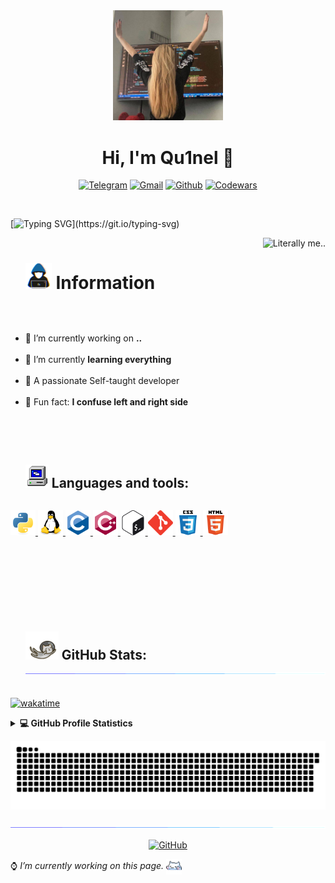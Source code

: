 <div align="center">
  <img src="./src/images/hh.jpg" width="35%" />
</div>

<h1 align="center">Hi, I'm Qu1nel 👋</h1>

<div align="center">

[![Telegram](https://img.shields.io/badge/-Telegram-white?style=for-the-badge&logo=Telegram)][telegram]
[![Gmail](https://img.shields.io/badge/-gmail-c14438?style=for-the-badge&logo=Gmail&logoColor=white&link=mailto:covach.qn@gmail.com)][gmail]
[![Github](https://img.shields.io/badge/-GitHub-black?style=for-the-badge&logo=Github)][github]
[![Codewars](https://img.shields.io/badge/-Codewars-red?style=for-the-badge&logo=Codewars)][codewars]

</div>

<br />

[![Typing SVG](https://readme-typing-svg.demolab.com?font=Fira+Code&size=25&duration=3000&pause=1000&color=42F7CB&width=600&lines=Welcome+to+my+GitHub+profile!;I'm+a+Ivan+Covach;I'm+passionate+Self-taught+developer.)](https://git.io/typing-svg)

<img align="right" alt="Literally me.." height="600" src="./src/gifs/bg1.gif" />

<div>
  <div id="user-content-toc">
  <ul>
    <summary><h1 style="display: inline-block;"><img src="./src/gifs/about_me.gif" width="42px" /> Information</h1></summary>
  </ul>
  
  </div>

  <br />
  
  <ul>
  <li>🤍 I’m currently working on <b>..</b></li><br />

  <li>🖤 I’m currently <b>learning everything</b></li><br />

  <li>🤍 A passionate Self-taught developer</li><br />

  <li>🖤 Fun fact: <b>I confuse left and right side</b></li><br />
  </ul>
</div>

<br />

<div>
  <div id="user-content-toc">
  <ul>
    <summary><h2 style="display: inline-block;"><img src="./src/gifs/computer.gif" height="37px"> <b>Languages and tools:</b></h2></summary>
  </ul>
  </div>

  <p align="left">
  <a href="https://www.python.org" target="_blank" rel="noreferrer">
    <img src="./src/images/icons/python-original.svg" alt="python" width="40" height="40"/>
  </a>
  <a href="https://www.linux.org/" target="_blank" rel="noreferrer">
    <img src="./src/images/icons/linux-original.svg" alt="linux" width="40" height="40"/>
  </a>
  <a href="https://www.cprogramming.com/" target="_blank" rel="noreferrer">
    <img src="./src/images/icons/c-original.svg" alt="c" width="40" height="40"/>
  </a>
  <a href="https://www.w3schools.com/cpp/" target="_blank" rel="noreferrer">
    <img src="./src/images/icons/cplusplus-original.svg" alt="cplusplus" width="40" height="40"/>
  </a>
  <a href="https://www.gnu.org/software/bash/" target="_blank" rel="noreferrer">
    <img src="./src/images/icons/gnu_bash-icon.svg" alt="bash" width="40" height="40"/>
  </a>
  <a href="https://git-scm.com/" target="_blank" rel="noreferrer">
    <img src="./src/images/icons/git-scm-icon.svg" alt="git" width="40" height="40"/>
  </a>
  <a href="https://www.w3schools.com/css/" target="_blank" rel="noreferrer">
    <img src="./src/images/icons/css3-original-wordmark.svg" alt="css3" width="40" height="40"/>
  </a>
    <a href="https://www.w3.org/html/" target="_blank" rel="noreferrer">
      <img src="./src/images/icons/html5-original-wordmark.svg" alt="html5" width="40" height="40"/>
  </a>
  </p>
</div>

<br />

<div id="user-content-toc">
  <ul>
    <summary><h2 style="display: inline-block;"><img src="./src/gifs/git_stats.gif" height="45px"> <b>GitHub Stats:</b><img src="./src/gifs/br.gif"/></h2></summary>
  </ul>
</div>

[![wakatime](https://wakatime.com/badge/user/6efc9f56-8f60-4806-a65f-c4e46651bbd0.svg)](https://wakatime.com/@6efc9f56-8f60-4806-a65f-c4e46651bbd0)

<details> 
  <summary><b>💻 GitHub Profile Statistics</b></summary>
  <div style="display: inline_block" align="center">
<picture>
<source 
  srcset="https://github-readme-stats.vercel.app/api?username=Qu1nel&count_private=true&show_icons=true&theme=react"
  media="(prefers-color-scheme: dark)"
/>
<source
  srcset="https://github-readme-stats.vercel.app/api?username=Qu1nel&count_private=true&show_icons=true&theme=graywhite"
  media="(prefers-color-scheme: light), (prefers-color-scheme: no-preference)"
/>
<img height="175em" src="https://github-readme-stats.vercel.app/api?username=Qu1nel&show_icons=true" />
</picture>
 
<picture>
<source
  srcset="https://github-readme-stats.vercel.app/api/top-langs/?username=Qu1nel&layout=compact&theme=react"
  media="(prefers-color-scheme: dark)"
/>
<source
  srcset="https://github-readme-stats.vercel.app/api/top-langs/?username=Qu1nel&layout=compact&theme=graywhite"
  media="(prefers-color-scheme: light), (prefers-color-scheme: no-preference)"
/>
<img height="175em" src="https://github-readme-stats.vercel.app/api/top-langs/?username=Qu1nel&layout=compact" />
</picture>
</div>

<br />

[![Ashutosh's github activity graph](https://github-readme-activity-graph.cyclic.app/graph?username=Qu1nel&theme=react-dark)](https://github.com/ashutosh00710/github-readme-activity-graph)

</details>

![Snake animation](https://github.com/Qu1nel/Qu1nel/blob/output/github-contribution-grid-snake.svg)

<img src="./src/gifs/br.gif" /><br />

<div align="center">

[![GitHub](https://komarev.com/ghpvc/?username=Qu1nelw&style=flat-square&color=blueviolet)][github]

</div>

<p> ⌚ <i>I’m currently working on this page.</i> <img align="center" src="./src/gifs/kit.gif" width="5%"> </p>

[Codewars]: https://www.codewars.com/users/Qu1nel
[Telegram]: https://t.me/qnllqq
[Github]: https://github.com/Qu1nel
[Gmail]: covach.qn@gmail.com
